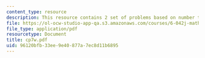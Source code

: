 ```yaml
---
content_type: resource
description: This resource contains 2 set of problems based on number theory III.
file: https://ol-ocw-studio-app-qa.s3.amazonaws.com/courses/6-042j-mathematics-for-computer-science-fall-2005/96120bfb33ee9e40877a7ec8d11b6895_cp7w.pdf
file_type: application/pdf
resourcetype: Document
title: cp7w.pdf
uid: 96120bfb-33ee-9e40-877a-7ec8d11b6895
---
```


